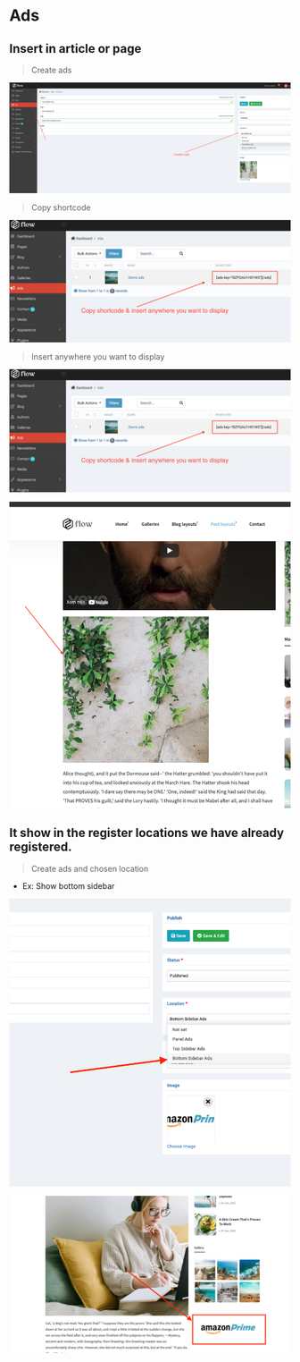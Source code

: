 # Ads

## Insert in article or page

> Create ads

![create-ads](_images/ads/create.png)

> Copy shortcode

![copy-ads](_images/ads/copy.png)

> Insert anywhere you want to display

![insert-ads](_images/ads/copy.png)

![result-1](_images/ads/result-1.png)

## It show in the register locations we have already registered.

> Create ads and chosen location
- Ex: Show bottom sidebar

![create-ads](_images/ads/create-2.png)

![result-2](_images/ads/result-2.png)
